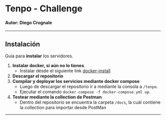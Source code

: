 # Tenpo - Challenge
#### Autor: Diego Crognale



_ _ _

## Instalación
Guía para **instalar** los servidores.

1. **Instalar docker, si aún no lo tienes**.
    - Instalar desde el siguiente link [docker-install](https://docs.docker.com/engine/install/)
2. **Descargar el repositorio**
3. **Compilar y deployar los servicios mediante docker compose**
    - Luego de descargar el repositorio ir a mediante la consola a `/tenpo`.
    - Ejecutar el comando `docker-compose -f docker-compose.yml up`.
3. **Testear mediante la collection de Postman**
    - Dentro del repositorio se encuentra la carpeta `/docs`, la cuál contiene la collection para importar desde PostMan

_ _ _